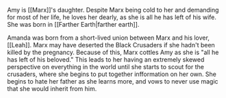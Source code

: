 Amy is [[Marx]]'s daughter. Despite Marx being cold to her and demanding for most of her life, he loves her dearly, as she is all he has left of his wife. She was born in [[Farther Earth|farther earth]].

Amanda was born from a short-lived union between Marx and his lover, [[Leah]]. Marx may have deserted the Black Crusaders if she hadn't been killed by the pregnancy. Because of this, Marx cottles Amy as she is "all he has left of his beloved." This leads to her having an extremely skewed perspective on everything in the world until she starts to scout for the crusaders, where she begins to put together infformation on her own. She begins to hate her father as she learns more, and vows to never use magic that she would inherit from him.